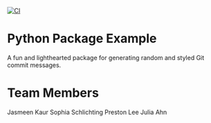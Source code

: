 [![CI](https://github.com/software-students-spring2025/3-python-package-pack-it-up/actions/workflows/build.yml/badge.svg)](https://github.com/software-students-spring2025/3-python-package-pack-it-up/actions/workflows/build.yml)

# Python Package Example

A fun and lighthearted package for generating random and styled Git commit messages.

# Team Members

Jasmeen Kaur
Sophia Schlichting 
Preston Lee
Julia Ahn
